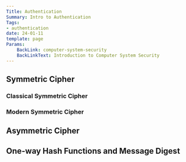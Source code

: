 ```yaml
---
Title: Authentication
Summary: Intro to Authentication
Tags:
- authentication
date: 24-01-11
template: page
Params:
    BackLink: computer-system-security
    BackLinkText: Introduction to Computer System Security
---
```


## Symmetric Cipher

### Classical Symmetric Cipher

### Modern Symmetric Cipher

## Asymmetric Cipher

## One-way Hash Functions and Message Digest
